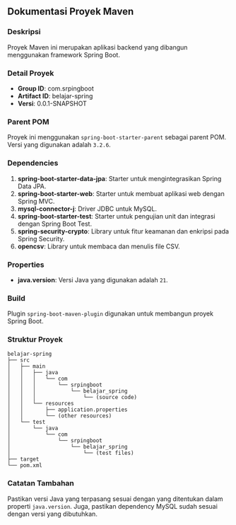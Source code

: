 ## Dokumentasi Proyek Maven

### Deskripsi
Proyek Maven ini merupakan aplikasi backend yang dibangun menggunakan framework Spring Boot.

### Detail Proyek
- **Group ID**: com.srpingboot
- **Artifact ID**: belajar-spring
- **Versi**: 0.0.1-SNAPSHOT

### Parent POM
Proyek ini menggunakan `spring-boot-starter-parent` sebagai parent POM. Versi yang digunakan adalah `3.2.6`.

### Dependencies
1. **spring-boot-starter-data-jpa**: Starter untuk mengintegrasikan Spring Data JPA.
2. **spring-boot-starter-web**: Starter untuk membuat aplikasi web dengan Spring MVC.
3. **mysql-connector-j**: Driver JDBC untuk MySQL.
4. **spring-boot-starter-test**: Starter untuk pengujian unit dan integrasi dengan Spring Boot Test.
5. **spring-security-crypto**: Library untuk fitur keamanan dan enkripsi pada Spring Security.
6. **opencsv**: Library untuk membaca dan menulis file CSV.

### Properties
- **java.version**: Versi Java yang digunakan adalah `21`.

### Build
Plugin `spring-boot-maven-plugin` digunakan untuk membangun proyek Spring Boot.

### Struktur Proyek
```
belajar-spring
├── src
│   ├── main
│   │   ├── java
│   │   │   └── com
│   │   │       └── srpingboot
│   │   │           └── belajar_spring
│   │   │               └── (source code)
│   │   └── resources
│   │       ├── application.properties
│   │       └── (other resources)
│   └── test
│       └── java
│           └── com
│               └── srpingboot
│                   └── belajar_spring
│                       └── (test files)
├── target
└── pom.xml
```

### Catatan Tambahan
Pastikan versi Java yang terpasang sesuai dengan yang ditentukan dalam properti `java.version`. Juga, pastikan dependency MySQL sudah sesuai dengan versi yang dibutuhkan.